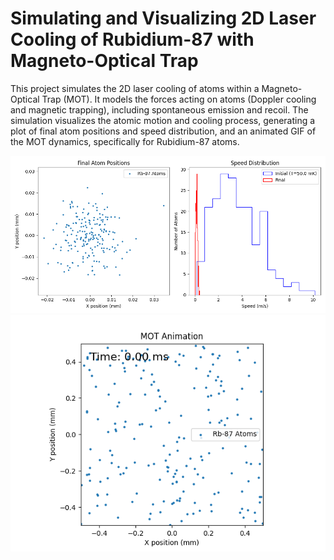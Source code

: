 # Simulating and Visualizing 2D Laser Cooling of Rubidium-87 with Magneto-Optical Trap

This project simulates the 2D laser cooling of atoms within a Magneto-Optical Trap (MOT). It models the forces acting on atoms (Doppler cooling and magnetic trapping), including spontaneous emission and recoil. The simulation visualizes the atomic motion and cooling process, generating a plot of final atom positions and speed distribution, and an animated GIF of the MOT dynamics, specifically for Rubidium-87 atoms.

![Simulation Result](./simulation_plot.png)
![Simulation Result](./mot_animation.gif)